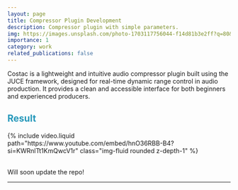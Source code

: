 ```yaml
---
layout: page
title: Compressor Plugin Development 
description: Compressor plugin with simple parameters.
img: https://images.unsplash.com/photo-1703117756044-f14d81b3e2ff?q=80&w=2940&auto=format&fit=crop&ixlib=rb-4.1.0&ixid=M3wxMjA3fDB8MHxwaG90by1wYWdlfHx8fGVufDB8fHx8fA%3D%3D
importance: 1
category: work
related_publications: false
---
```


Costac is a lightweight and intuitive audio compressor plugin built using the JUCE framework, designed for real-time dynamic range control in audio production. It provides a clean and accessible interface for both beginners and experienced producers.
 
 <h2 style="color: #2698ba;"> Result </h2>

<div class="container">
  <div class="row">
    <div class="col-sm col-12">
        {% include video.liquid path="https://www.youtube.com/embed/hnO36RBB-B4?si=KWRnlTt1KmQwcV1r" class="img-fluid rounded z-depth-1" %}
    </div>
  </div>
</div>
<br>

Will soon update the repo!



---
